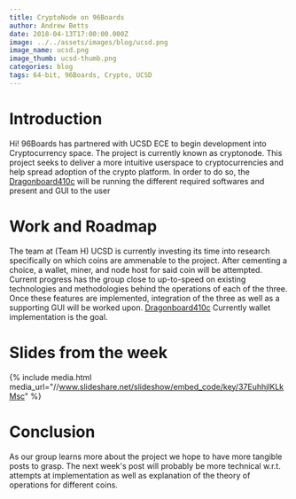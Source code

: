 ```yaml
---
title: CryptoNode on 96Boards
author: Andrew Betts
date: 2018-04-13T17:00:00.000Z
image: ../../assets/images/blog/ucsd.png
image_name: ucsd.png
image_thumb: ucsd-thumb.png
categories: blog
tags: 64-bit, 96Boards, Crypto, UCSD
---
```


# Introduction
Hi! 96Boards has partnered with UCSD ECE to begin development into Cryptocurrency space. The project is currently known as cryptonode. This project seeks to deliver a more intuitive userspace to cryptocurrencies and help spread adoption of the crypto platform. In order to do so, the [Dragonboard410c](https://www.96boards.org/product/dragonboard410c/) will be running the different required softwares and present and GUI to the user

# Work and Roadmap
The team at (Team H) UCSD is currently investing its time into research specifically on which coins are ammenable to the project. After cementing a choice, a wallet, miner, and node host for said coin will be attempted. Current progress has the group close to up-to-speed on existing technologies and methodologies behind the operations of each of the three. Once these features are implemented, integration of the three as well as a supporting GUI will be worked upon.
[Dragonboard410c](https://www.96boards.org/product/dragonboard410c/)
Currently wallet implementation is the goal.

# Slides from the week

{% include media.html media_url="//www.slideshare.net/slideshow/embed_code/key/37EuhhjlKLkMsc"  %}

# Conclusion
As our group learns more about the project we hope to have more tangible posts to grasp. The next week's post will probably be more technical w.r.t. attempts at implementation as well as explanation of the theory of operations for different coins.
